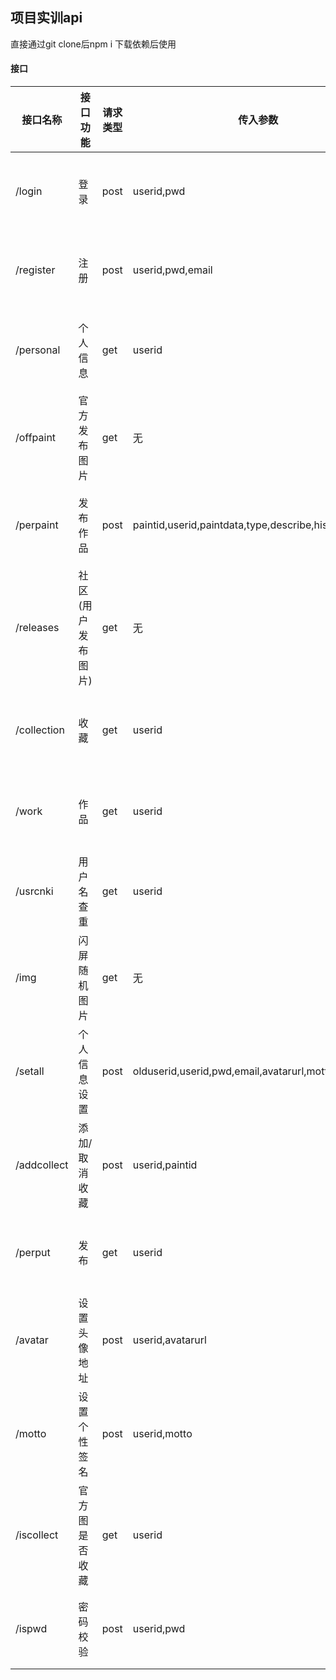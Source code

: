 ## 项目实训api

直接通过git clone后npm i 下载依赖后使用

#### 接口

| 接口名称  | 接口功能  | 请求类型 | 传入参数 | 返回样式 |
| ----- | ----- | ----- | ----- | ----- |
| /login    | 登录        | post | userid,pwd | { state: '', message: '', content: true or false } |
| /register | 注册        | post | userid,pwd,email | { state: '', message: '', content: true or false } |
| /personal | 个人信息    | get  | userid | { state: '', message: '', content: json对象 } |
| /offpaint | 官方发布图片 | get  | 无    | { state: '', message: '', content: json对象 } |
| /perpaint | 发布作品 | post | paintid,userid,paintdata,type,describe,history,col,raw | { state: '', message: '', content: json对象 } |
| /releases | 社区 (用户发布图片) | get  | 无 | { state: '', message: '', content: json对象 } |
| /collection | 收藏      | get  | userid | { state: '', message: '', content: json对象 } |
| /work     | 作品        | get  | userid | { state: '', message: '', content: json对象 } |
| /usrcnki  | 用户名查重   | get  | userid | { state: '', message: '', content: true or false } |
| /img      | 闪屏随机图片 | get  | 无    | 图片 |
| /setall   | 个人信息设置 | post  | olduserid,userid,pwd,email,avatarurl,motto    | { state: '', message: '', content: true or false } |
| /addcollect | 添加/取消 收藏   | post  | userid,paintid    | { state: '', message: '', content: true or false } |
| /perput | 发布   | get  | userid    | { state: '', message: '', content: json对象 } |
| /avatar | 设置头像地址 | post  | userid,avatarurl    | { state: '', message: '', content: true or false } |
| /motto | 设置个性签名   | post  | userid,motto    | { state: '', message: '', content: true or false } |
| /iscollect | 官方图是否收藏 | get  | userid   | { state: '', message: '', content: json对象 } |
| /ispwd | 密码校验   | post  | userid,pwd    | { state: '', message: '', content: true or false } |